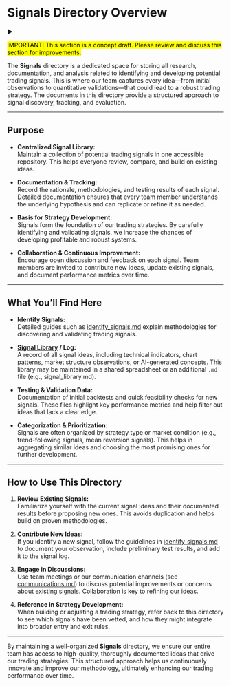 # Signals Directory Overview

:arrow_forward: 

<mark>IMPORTANT: This section is a concept draft.  Please review and discuss this section for improvements.</mark>

The **Signals** directory is a dedicated space for storing all research, documentation, and analysis related to identifying and developing potential trading signals. This is where our team captures every idea—from initial observations to quantitative validations—that could lead to a robust trading strategy. The documents in this directory provide a structured approach to signal discovery, tracking, and evaluation.

---

## Purpose

- **Centralized Signal Library:**  
  Maintain a collection of potential trading signals in one accessible repository. This helps everyone review, compare, and build on existing ideas.

- **Documentation & Tracking:**  
  Record the rationale, methodologies, and testing results of each signal. Detailed documentation ensures that every team member understands the underlying hypothesis and can replicate or refine it as needed.

- **Basis for Strategy Development:**  
  Signals form the foundation of our trading strategies. By carefully identifying and validating signals, we increase the chances of developing profitable and robust systems.

- **Collaboration & Continuous Improvement:**  
  Encourage open discussion and feedback on each signal. Team members are invited to contribute new ideas, update existing signals, and document performance metrics over time.

---

## What You’ll Find Here

- **Identify Signals:**  
  Detailed guides such as [identify_signals.md](./identify_signals.md) explain methodologies for discovering and validating trading signals.

- **[Signal Library](signal_library.md) / Log:**  
  A record of all signal ideas, including technical indicators, chart patterns, market structure observations, or AI-generated concepts. This library may be maintained in a shared spreadsheet or an additional `.md` file (e.g., signal_library.md).

- **Testing & Validation Data:**  
  Documentation of initial backtests and quick feasibility checks for new signals. These files highlight key performance metrics and help filter out ideas that lack a clear edge.

- **Categorization & Prioritization:**  
  Signals are often organized by strategy type or market condition (e.g., trend-following signals, mean reversion signals). This helps in aggregating similar ideas and choosing the most promising ones for further development.

---

## How to Use This Directory

1. **Review Existing Signals:**  
   Familiarize yourself with the current signal ideas and their documented results before proposing new ones. This avoids duplication and helps build on proven methodologies.

2. **Contribute New Ideas:**  
   If you identify a new signal, follow the guidelines in [identify_signals.md](./identify_signals.md) to document your observation, include preliminary test results, and add it to the signal log.

3. **Engage in Discussions:**  
   Use team meetings or our communication channels (see [communications.md](../Team/communications.md)) to discuss potential improvements or concerns about existing signals. Collaboration is key to refining our ideas.

4. **Reference in Strategy Development:**  
   When building or adjusting a trading strategy, refer back to this directory to see which signals have been vetted, and how they might integrate into broader entry and exit rules.

---

By maintaining a well-organized **Signals** directory, we ensure our entire team has access to high-quality, thoroughly documented ideas that drive our trading strategies. This structured approach helps us continuously innovate and improve our methodology, ultimately enhancing our trading performance over time.
